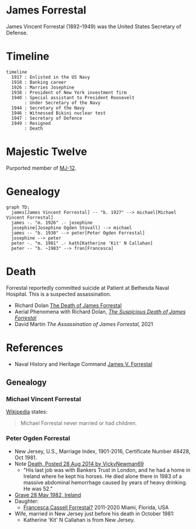 # James Forrestal

James Vincent Forrestal (1892&ndash;1949) was the United States Secretary of Defense.

# Timeline

```mermaid
timeline
  1917 : Enlisted in the US Navy
  1918 : Banking career
  1926 : Marries Josephine
  1938 : President of New York investment firm
  1940 : Special assistant to President Roosevelt
       : Under Secretary of the Navy
  1944 : Secretary of the Navy 
  1946 : Witnessed Bikini nuclear test
  1947 : Secretary of Defence
  1949 : Resigned
       : Death
```



# Majestic Twelve

Purported member of [MJ-12](../organisations/mj12.md).

# Genealogy

```mermaid
graph TD;
  james[James Vincent Forrestal] -- "b. 1927" --> michael[Michael Vincent Forrestal]
  james -. "m. 1926" .- josephine
  josephine[Josephine Ogden Stovall] --> michael
  james -- "b. 1930" --> peter[Peter Ogden Forrestal]
  josephine --> peter
  peter -. "m. 1981" .- kath[Katherine 'Kit' N Callahan]
  peter -- "b. ~1983" --> fran[Francesca]
```

# Death

Forrestal reportedly committed suicide at Patient at Bethesda Naval Hospital. This is a suspected assassination.

- Richard Dolan [The Death of James Forrestal](https://www.youtube.com/watch?v=mDKPtUc4MJQ)
- Aerial Phenomena with Richard Dolan, [*The Suspicious Death of James Forrestal*](https://www.gaia.com/video/the-suspicious-death-of-james-forrestal)
- David Martin *The Assassination of James Forrestal*, 2021

# References

- Naval History and Heritage Command [James V. Forrestal](https://www.history.navy.mil/browse-by-topic/people/sec-nav/forrestal/james-forrestal.html)

## Genealogy

### Michael Vincent Forrestal

[Wikipedia](https://en.wikipedia.org/wiki/Michael_Forrestal#Personal_life) states:

> Michael Forrestal never married or had children. 

### Peter Ogden Forrestal

- New Jersey, U.S., Marriage Index, 1901-2016, Certificate Number 48428, Oct 1981.
- Note [Death, Posted 28 Aug 2014 by VickyNewman69](https://www.ancestry.com/mediaui-viewer/collection/1030/tree/62126081/person/32264616114/media/042cf328-15ff-4e17-b636-52efdc2a09e3)
  * "His last job was with Bankers Trust in London, and he had a home in Ireland where he kept his horses. He died alone there in 1983 of a massive abdominal hemorrhage caused by years of heavy drinking. He was 52."
- [Grave 28 May 1982, Ireland](https://www.ancestry.com/discoveryui-content/view/59317381:60525)
- Daughter:
  * [Francesca Cassell Forrestal?](https://www.ancestry.com/discoveryui-content/view/302157380:62209) 2011-2020 Miami, Florida, USA
- Wife, married in New Jersey just before his death in October 1981:
  * Katherine 'Kit' N Callahan is from New Jersey.

